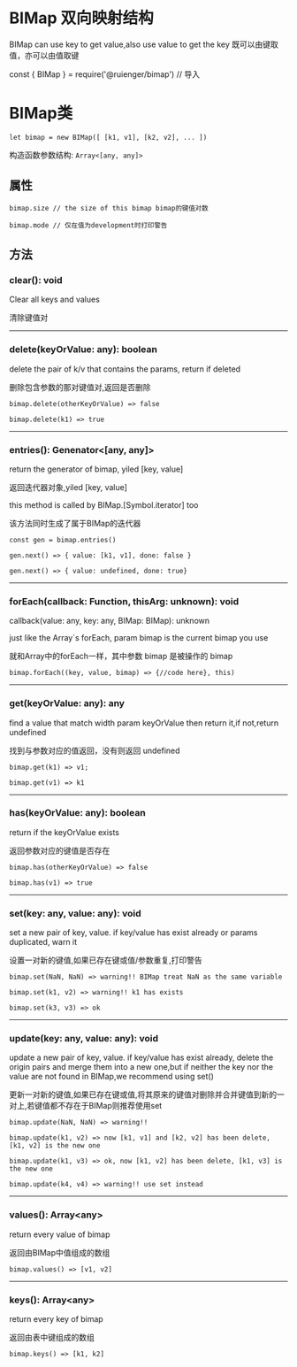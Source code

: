 # BIMap 双向映射结构

BIMap can use key to get value,also use value to get the key
既可以由键取值，亦可以由值取键

const { BIMap } = require('@ruienger/bimap') // 导入

# BIMap类

`let bimap = new BIMap([ [k1, v1], [k2, v2], ... ])`

构造函数参数结构: `Array<[any, any]>`

## 属性

`bimap.size // the size of this bimap bimap的键值对数`

`bimap.mode // 仅在值为development时打印警告`

## 方法

### clear(): void

Clear all keys and values

清除键值对

---

### delete(keyOrValue: any): boolean

delete the pair of k/v that contains the params, return if deleted

删除包含参数的那对键值对,返回是否删除

`bimap.delete(otherKeyOrValue) => false`

`bimap.delete(k1) => true`

---

### entries(): Genenator<[any, any]>

return the generator of bimap, yiled [key, value]

返回迭代器对象,yiled [key, value]

this method is called by BIMap.[Symbol.iterator] too

该方法同时生成了属于BIMap的迭代器

`const gen = bimap.entries()`

`gen.next() => { value: [k1, v1], done: false }`

`gen.next() => { value: undefined, done: true}`

---

### forEach(callback: Function, thisArg: unknown): void

callback(value: any, key: any, BIMap: BIMap): unknown

just like the Array`s forEach, param bimap is the current bimap you use

就和Array中的forEach一样，其中参数 bimap 是被操作的 bimap

`bimap.forEach((key, value, bimap) => {//code here}, this)`

---

### get(keyOrValue: any): any

find a value that match width param keyOrValue then return it,if not,return undefined

找到与参数对应的值返回，没有则返回 undefined

`bimap.get(k1) => v1; `

`bimap.get(v1) => k1`

---

### has(keyOrValue: any): boolean

return if the keyOrValue exists

返回参数对应的键值是否存在

`bimap.has(otherKeyOrValue) => false`

`bimap.has(v1) => true`

---

### set(key: any, value: any): void

set a new pair of key, value. if key/value has exist already or params duplicated, warn it

设置一对新的键值,如果已存在键或值/参数重复,打印警告

`bimap.set(NaN, NaN) => warning!! BIMap treat NaN as the same variable`

`bimap.set(k1, v2) => warning!! k1 has exists`

`bimap.set(k3, v3) => ok`

---

### update(key: any, value: any): void

update a new pair of key, value. if key/value has exist already, delete the origin pairs and merge them into a new one,but if neither the key nor the value are not found in BIMap,we recommend using set()

更新一对新的键值,如果已存在键或值,将其原来的键值对删除并合并键值到新的一对上,若键值都不存在于BIMap则推荐使用set

`bimap.update(NaN, NaN) => warning!!`

`bimap.update(k1, v2) => now [k1, v1] and [k2, v2] has been delete, [k1, v2] is the new one`

`bimap.update(k1, v3) => ok, now [k1, v2] has been delete, [k1, v3] is the new one`

`bimap.update(k4, v4) => warning!! use set instead`

---

### values(): Array\<any>

return every value of bimap

返回由BIMap中值组成的数组

`bimap.values() => [v1, v2]`

---

### keys(): Array\<any>

return every key of bimap

返回由表中键组成的数组

`bimap.keys() => [k1, k2]`

